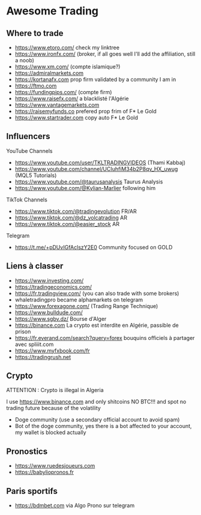 # Awesome Trading

Where to trade
--

- https://www.etoro.com/ check my linktree
- https://www.ironfx.com/ (broker, if all goes well I'll add the affiliation, still a noob)
- https://www.xm.com/ (compte islamique?)
- https://admiralmarkets.com
- https://kortanafx.com prop firm validated by a community I am in
- https://ftmo.com
- https://fundingpips.com/ (compte firm)
- https://www.raisefx.com/ a blacklisté l'Algérie
- https://www.vantagemarkets.com
- https://raisemyfunds.co prefered prop frim of F* Le Gold
- https://www.startrader.com copy auto F* Le Gold

Influencers
--

YouTube Channels

- https://www.youtube.com/user/TKLTRADINGVIDEOS (Thami Kabbaj)
- https://www.youtube.com/channel/UCIuhfiM34b2P8qv_HX_uwug (MQL5 Tutorials)
- https://www.youtube.com/@taurusanalysis Taurus Analysis
- https://www.youtube.com/@Kylian-Marlier following him

TikTok Channels

- https://www.tiktok.com/@tradingevolution FR/AR
- https://www.tiktok.com/@dz_volcatrading AR
- https://www.tiktok.com/@easier_stock AR

Telegram
 
- https://t.me/+pDUvIGfAclszY2E0 Community focused on GOLD

Liens à classer
--

- https://www.investing.com/
- https://tradingeconomics.com/
- https://fr.tradingview.com/ (you can also trade with some brokers)
- whaletradingpro became alphamarkets on telegram
- https://www.forexagone.com/ (Trading Range Technique)
- https://www.bulldude.com/
- https://www.sgbv.dz/ Bourse d'Alger
- https://binance.com La crypto est interdite en Algérie, passible de prison
- https://fr.everand.com/search?query=forex bouquins officiels à partager avec spliiit.com
- https://www.myfxbook.com/fr
- https://tradingrush.net

Crypto
---

ATTENTION : Crypto is illegal in Algeria

I use https://www.binance.com and only shitcoins NO BTC!!! and spot no trading future because of the volatility

- Doge community (use a secondary official account to avoid spam)
- Bot of the doge community, yes there is a bot affected to your account, my wallet is blocked actually


Pronostics
---

- https://www.ruedesjoueurs.com
- https://babyliopronos.fr

Paris sportifs
---

- https://bdmbet.com via Algo Prono sur telegram
